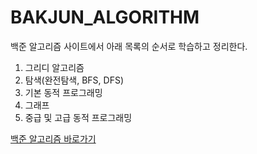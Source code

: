 # BAKJUN_ALGORITHM


백준 알고리즘 사이트에서 아래 목록의 순서로 학습하고 정리한다.


1) 그리디 알고리즘
2) 탐색(완전탐색, BFS, DFS)
3) 기본 동적 프로그래밍
4) 그래프
5) 중급 및 고급 동적 프로그래밍

[백준 알고리즘 바로가기](https://www.acmicpc.net)
